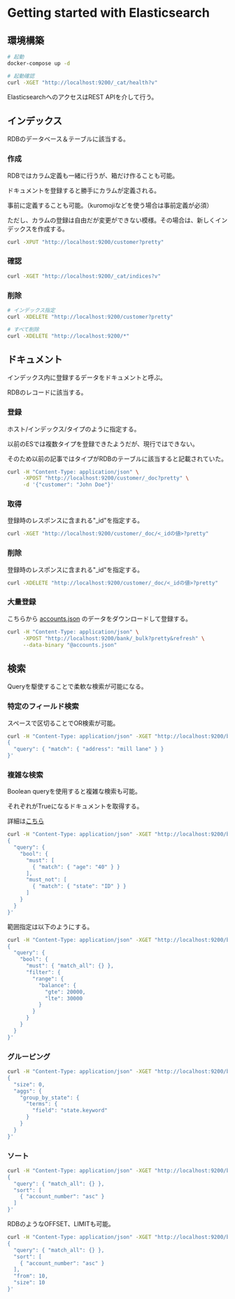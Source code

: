 # Getting started with Elasticsearch

## 環境構築

```sh
# 起動
docker-compose up -d

# 起動確認
curl -XGET "http://localhost:9200/_cat/health?v"
```

ElasticsearchへのアクセスはREST APIを介して行う。

## インデックス

RDBのデータベース＆テーブルに該当する。

### 作成

RDBではカラム定義も一緒に行うが、箱だけ作ることも可能。

ドキュメントを登録すると勝手にカラムが定義される。

事前に定義することも可能。（kuromojiなどを使う場合は事前定義が必須）

ただし、カラムの登録は自由だが変更ができない模様。その場合は、新しくインデックスを作成する。

```sh
curl -XPUT "http://localhost:9200/customer?pretty"
```

### 確認

```sh
curl -XGET "http://localhost:9200/_cat/indices?v"
```

### 削除

```sh
# インデックス指定
curl -XDELETE "http://localhost:9200/customer?pretty"

# すべて削除
curl -XDELETE "http://localhost:9200/*"
```

## ドキュメント

インデックス内に登録するデータをドキュメントと呼ぶ。

RDBのレコードに該当する。

### 登録

ホスト/インデックス/タイプのように指定する。

以前のESでは複数タイプを登録できたようだが、現行ではできない。

そのため以前の記事ではタイプがRDBのテーブルに該当すると記載されていた。

```sh
curl -H "Content-Type: application/json" \
     -XPOST "http://localhost:9200/customer/_doc?pretty" \
     -d '{"customer": "John Doe"}'
```

### 取得

登録時のレスポンスに含まれる"_id"を指定する。

```sh
curl -XGET "http://localhost:9200/customer/_doc/<_idの値>?pretty"
```

### 削除

登録時のレスポンスに含まれる"_id"を指定する。

```sh
curl -XDELETE "http://localhost:9200/customer/_doc/<_idの値>?pretty"
```

### 大量登録

こちらから [accounts.json](https://github.com/elastic/elasticsearch/blob/master/docs/src/test/resources/accounts.json?raw=true) のデータをダウンロードして登録する。

```sh
curl -H "Content-Type: application/json" \
     -XPOST "http://localhost:9200/bank/_bulk?pretty&refresh" \
     --data-binary "@accounts.json"
```

## 検索

Queryを駆使することで柔軟な検索が可能になる。

### 特定のフィールド検索

スペースで区切ることでOR検索が可能。

```sh
curl -H "Content-Type: application/json" -XGET "http://localhost:9200/bank/_search?pretty" -d '
{
  "query": { "match": { "address": "mill lane" } }
}'
```

### 複雑な検索

Boolean queryを使用すると複雑な検索も可能。

それぞれがTrueになるドキュメントを取得する。

詳細は[こちら](https://www.elastic.co/guide/en/elasticsearch/reference/current/query-dsl-bool-query.html)

```sh
curl -H "Content-Type: application/json" -XGET "http://localhost:9200/bank/_search?pretty" -d '
{
  "query": {
    "bool": {
      "must": [
        { "match": { "age": "40" } }
      ],
      "must_not": [
        { "match": { "state": "ID" } }
      ]
    }
  }
}'
```

範囲指定は以下のようにする。

```sh
curl -H "Content-Type: application/json" -XGET "http://localhost:9200/bank/_search?pretty" -d '
{
  "query": {
    "bool": {
      "must": { "match_all": {} },
      "filter": {
        "range": {
          "balance": {
            "gte": 20000,
            "lte": 30000
          }
        }
      }
    }
  }
}'
```

### グルーピング

```sh
curl -H "Content-Type: application/json" -XGET "http://localhost:9200/bank/_search?pretty" -d '
{
  "size": 0,
  "aggs": {
    "group_by_state": {
      "terms": {
        "field": "state.keyword"
      }
    }
  }
}'
```

### ソート

```sh
curl -H "Content-Type: application/json" -XGET "http://localhost:9200/bank/_search?pretty" -d '
{
  "query": { "match_all": {} },
  "sort": [
    { "account_number": "asc" }
  ]
}'
```

RDBのようなOFFSET、LIMITも可能。

```sh
curl -H "Content-Type: application/json" -XGET "http://localhost:9200/bank/_search?pretty" -d '
{
  "query": { "match_all": {} },
  "sort": [
    { "account_number": "asc" }
  ],
  "from": 10,
  "size": 10
}'
```
